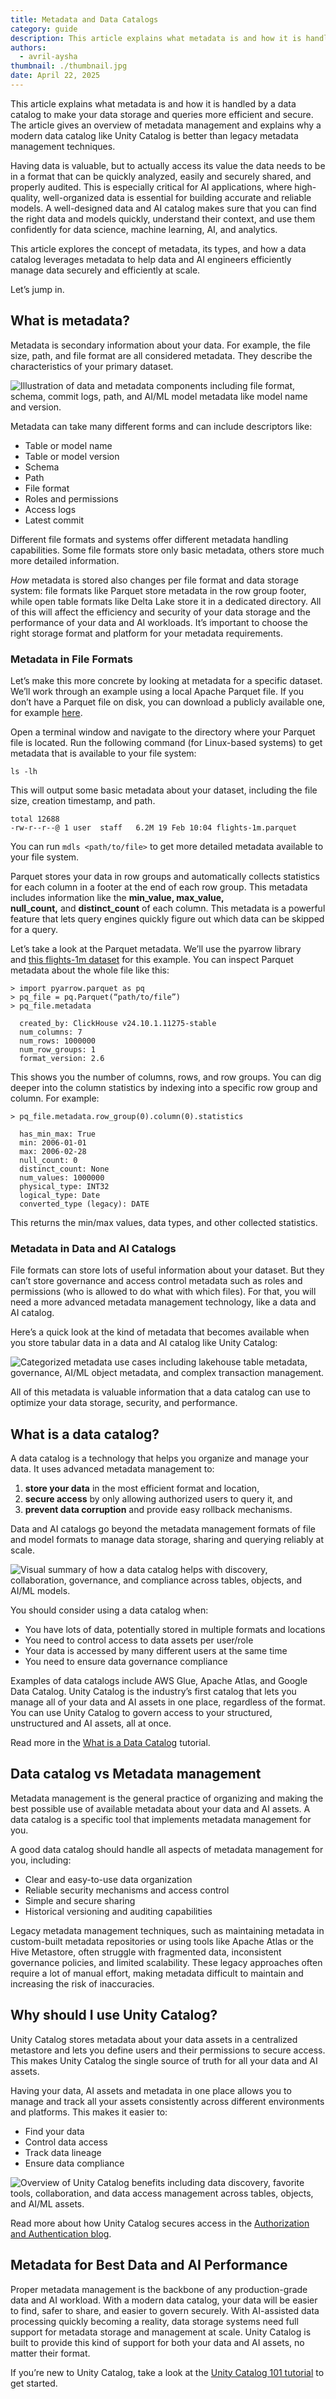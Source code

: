 ```yaml
---
title: Metadata and Data Catalogs
category: guide
description: This article explains what metadata is and how it is handled by a data catalog to make your data storage and queries more efficient and secure. The article gives an overview of metadata management and explains why a modern data catalog like Unity Catalog is better than legacy metadata management techniques.
authors:
  - avril-aysha
thumbnail: ./thumbnail.jpg
date: April 22, 2025
---
```


This article explains what metadata is and how it is handled by a data catalog to make your data storage and queries more efficient and secure. The article gives an overview of metadata management and explains why a modern data catalog like Unity Catalog is better than legacy metadata management techniques.

Having data is valuable, but to actually access its value the data needs to be in a format that can be quickly analyzed, easily and securely shared, and properly audited. This is especially critical for AI applications, where high-quality, well-organized data is essential for building accurate and reliable models. A well-designed data and AI catalog makes sure that you can find the right data and models quickly, understand their context, and use them confidently for data science, machine learning, AI, and analytics.

This article explores the concept of metadata, its types, and how a data catalog leverages metadata to help data and AI engineers efficiently manage data securely and efficiently at scale.

Let’s jump in.

## What is metadata?

Metadata is secondary information about your data. For example, the file size, path, and file format are all considered metadata. They describe the characteristics of your primary dataset. 

![Illustration of data and metadata components including file format, schema, commit logs, path, and AI/ML model metadata like model name and version.](./metadata-illustration.png)

Metadata can take many different forms and can include descriptors like:

- Table or model name
- Table or model version
- Schema
- Path
- File format
- Roles and permissions
- Access logs
- Latest commit

Different file formats and systems offer different metadata handling capabilities. Some file formats store only basic metadata, others store much more detailed information.  

*How* metadata is stored also changes per file format and data storage system: file formats like Parquet store metadata in the row group footer, while open table formats like Delta Lake store it in a dedicated directory. All of this will affect the efficiency and security of your data storage and the performance of your data and AI workloads. It’s important to choose the right storage format and platform for your metadata requirements.

### Metadata in File Formats

Let’s make this more concrete by looking at metadata for a specific dataset. We’ll work through an example using a local Apache Parquet file. If you don’t have a Parquet file on disk, you can download a publicly available one, for example [here](https://www.tablab.app/parquet/sample).

Open a terminal window and navigate to the directory where your Parquet file is located. Run the following command (for Linux-based systems) to get metadata that is available to your file system:

```
ls -lh
```

This will output some basic metadata about your dataset, including the file size, creation timestamp, and path.

```
total 12688
-rw-r--r--@ 1 user  staff   6.2M 19 Feb 10:04 flights-1m.parquet
```

You can run `mdls <path/to/file>` to get more detailed metadata available to your file system.

Parquet stores your data in row groups and automatically collects statistics for each column in a footer at the end of each row group. This metadata includes information like the **min_value, max_value, null_count,** and **distinct_count** of each column. This metadata is a powerful feature that lets query engines quickly figure out which data can be skipped for a query.

Let’s take a look at the Parquet metadata. We’ll use the pyarrow library and [this flights-1m dataset](https://www.tablab.app/parquet/sample) for this example. You can inspect Parquet metadata about the whole file like this:

```
> import pyarrow.parquet as pq
> pq_file = pq.Parquet(“path/to/file”)
> pq_file.metadata

  created_by: ClickHouse v24.10.1.11275-stable
  num_columns: 7
  num_rows: 1000000
  num_row_groups: 1
  format_version: 2.6
```

This shows you the number of columns, rows, and row groups. You can dig deeper into the column statistics by indexing into a specific row group and column. For example:

```
> pq_file.metadata.row_group(0).column(0).statistics

  has_min_max: True
  min: 2006-01-01
  max: 2006-02-28
  null_count: 0
  distinct_count: None
  num_values: 1000000
  physical_type: INT32
  logical_type: Date
  converted_type (legacy): DATE
```

This returns the min/max values, data types, and other collected statistics.

### Metadata in Data and AI Catalogs

File formats can store lots of useful information about your dataset. But they can’t store governance and access control metadata such as roles and permissions (who is allowed to do what with which files). For that, you will need a more advanced metadata management technology, like a data and AI catalog.

Here’s a quick look at the kind of metadata that becomes available when you store tabular data in a data and AI catalog like Unity Catalog:

![Categorized metadata use cases including lakehouse table metadata, governance, AI/ML object metadata, and complex transaction management.](./metadata-use-cases.png)

All of this metadata is valuable information that a data catalog can use to optimize your data storage, security, and performance.

## What is a data catalog?

A data catalog is a technology that helps you organize and manage your data. It uses advanced metadata management to:

1. **store your data** in the most efficient format and location, 
2. **secure access** by only allowing authorized users to query it, and
3. **prevent data corruption** and provide easy rollback mechanisms.

Data and AI catalogs go beyond the metadata management formats of file and model formats to manage data storage, sharing and querying reliably at scale.

![Visual summary of how a data catalog helps with discovery, collaboration, governance, and compliance across tables, objects, and AI/ML models.](./catalog-helps-with.png)

You should consider using a data catalog when:

- You have lots of data, potentially stored in multiple formats and locations
- You need to control access to data assets per user/role 
- Your data is accessed by many different users at the same time
- You need to ensure data governance compliance

Examples of data catalogs include AWS Glue, Apache Atlas, and Google Data Catalog. Unity Catalog is the industry’s first catalog that lets you manage all of your data and AI assets in one place, regardless of the format. You can use Unity Catalog to govern access to your structured, unstructured and AI assets, all at once.

Read more in the [What is a Data Catalog](https://www.unitycatalog.io/blogs/data-catalog) tutorial.

## Data catalog vs Metadata management

Metadata management is the general practice of organizing and making the best possible use of available metadata about your data and AI assets. A data catalog is a specific tool that implements metadata management for you. 

A good data catalog should handle all aspects of metadata management for you, including:

- Clear and easy-to-use data organization
- Reliable security mechanisms and access control
- Simple and secure sharing 
- Historical versioning and auditing capabilities

Legacy metadata management techniques, such as maintaining metadata in custom-built metadata repositories or using tools like Apache Atlas or the Hive Metastore, often struggle with fragmented data, inconsistent governance policies, and limited scalability. These legacy approaches often require a lot of manual effort, making metadata difficult to maintain and increasing the risk of inaccuracies.

## Why should I use Unity Catalog?

Unity Catalog stores metadata about your data assets in a centralized metastore and lets you define users and their permissions to secure access. This makes Unity Catalog the single source of truth for all your data and AI assets.

Having your data, AI assets and metadata in one place allows you to manage and track all your assets consistently across different environments and platforms. This makes it easier to:

- Find your data
- Control data access
- Track data lineage
- Ensure data compliance

![Overview of Unity Catalog benefits including data discovery, favorite tools, collaboration, and data access management across tables, objects, and AI/ML assets.](./unity-catalog-benefits.png)

Read more about how Unity Catalog secures access in the [Authorization and Authentication blog](https://www.unitycatalog.io/blogs/authentication-authorization-unity-catalog).

## Metadata for Best Data and AI Performance

Proper metadata management is the backbone of any production-grade data and AI workload. With a modern data catalog, your data will be easier to find, safer to share, and easier to govern securely. With AI-assisted data processing quickly becoming a reality, data storage systems need full support for metadata storage and management at scale. Unity Catalog is built to provide this kind of support for both your data and AI assets, no matter their format.

If you’re new to Unity Catalog, take a look at the [Unity Catalog 101 tutorial](https://www.unitycatalog.io/blogs/unity-catalog-oss) to get started.
